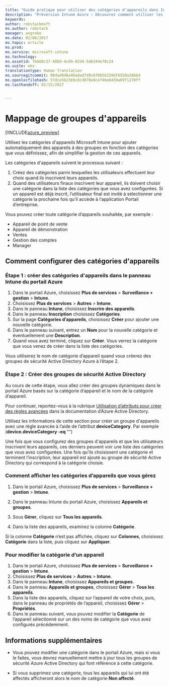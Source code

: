 ```yaml
---
title: "Guide pratique pour utiliser des catégories d’appareils dans Intune | Préversion Intune Azure | Microsoft Docs"
description: "Préversion Intune Azure : Découvrez comment utiliser les catégories d&quot;appareils que les utilisateurs peuvent choisir lorsqu’ils inscrivent leurs appareils dans Intune."
keywords: 
author: robstackmsft
ms.author: robstack
manager: angrobe
ms.date: 02/08/2017
ms.topic: article
ms.prod: 
ms.service: microsoft-intune
ms.technology: 
ms.assetid: 7b668c37-40b9-4c69-8334-5d8344e78c24
ms.suite: ems
translationtype: Human Translation
ms.sourcegitcommit: 08dad848a48adad7d9c6f0b5b3286f6550a266bd
ms.openlocfilehash: 57dce5b23b9c8cd878a9ce746e6459a69f1270ff
ms.lasthandoff: 02/15/2017


---
```


# <a name="map-device-groups"></a>Mappage de groupes d'appareils


[!INCLUDE[azure_preview](../includes/azure_preview.md)]

Utilisez les catégories d'appareils Microsoft Intune pour ajouter automatiquement des appareils à des groupes en fonction des catégories que vous définissez, afin de simplifier la gestion de ces appareils.

Les catégories d'appareils suivent le processus suivant :
1.    Créez des catégories parmi lesquelles les utilisateurs effectuent leur choix quand ils inscrivent leurs appareils.
4.    Quand des utilisateurs finaux inscrivent leur appareil, ils doivent choisir une catégorie dans la liste des catégories que vous avez configurées. Si un appareil est déjà inscrit, l’utilisateur final est invité à sélectionner une catégorie la prochaine fois qu’il accède à l’application Portail d’entreprise.


Vous pouvez créer toute catégorie d’appareils souhaitée, par exemple :
- Appareil de point de vente
- Appareil de démonstration
- Ventes
- Gestion des comptes
- Manager

## <a name="how-to-configure-device-categories"></a>Comment configurer des catégories d'appareils

### <a name="step-1---create-device-categories-in-the-intune-blade-of-the-azure-portal"></a>Étape 1 : créer des catégories d'appareils dans le panneau Intune du portail Azure
1. Dans le portail Azure, choisissez **Plus de services** > **Surveillance + gestion** > **Intune**.
2. Choisissez **Plus de services** > **Autres** > **Intune**.
3. Dans le panneau **Intune**, choisissez **Inscrire des appareils**.
3. Dans le panneau **Inscription** choisissez **Catégories**.
4. Sur la page **Catégories d’appareils**, choisissez **Créer** pour ajouter une nouvelle catégorie.
5. Dans le panneau suivant, entrez un **Nom** pour la nouvelle catégorie et éventuellement une **Description**.
6. Quand vous avez terminé, cliquez sur **Créer**. Vous verrez la catégorie que vous venez de créer dans la liste des catégories.

Vous utiliserez le nom de catégorie d’appareil quand vous créerez des groupes de sécurité Active Directory Azure à l’étape 2.

### <a name="step-2---create-azure-active-directory-security-groups"></a>Étape 2 : Créer des groupes de sécurité Active Directory
Au cours de cette étape, vous allez créer des groupes dynamiques dans le portail Azure basés sur la catégorie d’appareil et le nom de la catégorie d’appareil.

Pour continuer, reportez-vous à la rubrique [Utilisation d’attributs pour créer des règles avancées](https://azure.microsoft.com/documentation/articles/active-directory-accessmanagement-groups-with-advanced-rules/#using-attributes-to-create-rules-for-device-objects) dans la documentation d’Azure Active Directory. 

Utilisez les informations de cette section pour créer un groupe d'appareils avec une règle avancée à l’aide de l’attribut **deviceCategory**. Par exemple (**device.deviceCategory -eq** "*<the device category name you got from the Intune portal>*")

Une fois que vous configurez des groupes d'appareils et que les utilisateurs inscrivent leurs appareils, ces derniers peuvent voir une liste des catégories que vous avez configurées. Une fois qu’ils choisissent une catégorie et terminent l’inscription, leur appareil est ajouté au groupe de sécurité Active Directory qui correspond à la catégorie choisie.

### <a name="how-to-view-the-categories-of-devices-you-manage"></a>Comment afficher les catégories d’appareils que vous gérez

1.    Dans le portail Azure, choisissez **Plus de services** > **Surveillance + gestion** > **Intune**.

2. Dans le panneau Intune du portail Azure, choisissez **Appareils et groupes**.

3.    Sous **Gérer**, cliquez sur **Tous les appareils**.

4.    Dans la liste des appareils, examinez la colonne **Catégorie**.

Si la colonne **Catégorie** n’est pas affichée, cliquez sur **Colonnes**, choisissez **Catégorie** dans la liste, puis cliquez sur **Appliquer**.

### <a name="to-change-the-category-of-a-device"></a>Pour modifier la catégorie d’un appareil

1. Dans le portail Azure, choisissez **Plus de services** > **Surveillance + gestion** > **Intune**.
2. Choisissez **Plus de services** > **Autres** > **Intune**.
3. Dans le panneau **Intune**, choisissez **Appareils et groupes**.
4. Dans le panneau **Appareils et groupes**, choisissez **Gérer** > **Tous les appareils**.
5. Dans la liste des appareils, cliquez sur l’appareil de votre choix, puis, dans le panneau de propriétés de l’appareil, choisissez **Gérer** > **Propriétés**.
6. Dans le panneau suivant, vous pouvez modifier la **Catégorie** de l’appareil sélectionné sur un des noms de catégorie que vous avez configurés précédemment.



## <a name="further-information"></a>Informations supplémentaires
- Vous pouvez modifier une catégorie dans le portail Azure, mais si vous le faites, vous devrez manuellement mettre à jour tous les groupes de sécurité Azure Active Directory qui font référence à cette catégorie.

- Si vous supprimez une catégorie, tous les appareils qui lui ont été affectés afficheront alors le nom de catégorie **Non affecté**.



